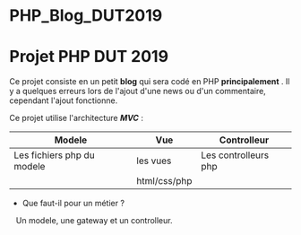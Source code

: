 # PHP_Blog_DUT2019
Projet PHP DUT 2019
===================
Ce projet consiste en un petit **blog** qui sera codé en PHP __principalement__ .
Il y a quelques erreurs lors de l'ajout d'une news ou d'un commentaire, cependant l'ajout fonctionne.

Ce projet utilise l'architecture ***MVC*** :

|           Modele            |     Vue       |     Controlleur      |
|-----------------------------|---------------|----------------------|
|Les fichiers php du modele   | les vues      | Les controlleurs php |
|                             | html/css/php  |                      |

+ Que faut-il pour un métier ?

&nbsp;&nbsp; Un modele, une gateway et un controlleur. 
